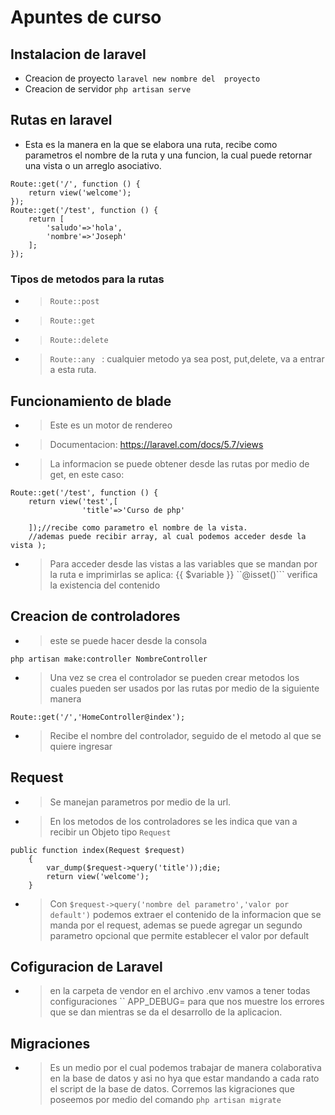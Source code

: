# Apuntes de curso 
## Instalacion de laravel
* Creacion de proyecto ``laravel new nombre del  proyecto``
* Creacion de servidor 
``php artisan serve``
## Rutas en laravel
* Esta es la manera en la que se elabora una ruta, recibe como parametros el nombre de la ruta y una funcion, la cual puede retornar una vista o un arreglo asociativo.
```
Route::get('/', function () {
    return view('welcome');
});
Route::get('/test', function () {
    return [
        'saludo'=>'hola',
        'nombre'=>'Joseph'
    ];
});
```
###  Tipos de metodos para la rutas
* >```Route::post```
* >```Route::get```
* >```Route::delete```
* >```Route::any ``` : cualquier metodo ya sea post, put,delete, va a entrar a  esta ruta. 
## Funcionamiento de blade
* >Este es un motor de rendereo
* >Documentacion: https://laravel.com/docs/5.7/views
* >La informacion se puede obtener desde las rutas por medio de get, en este caso:
```
Route::get('/test', function () {
    return view('test',[
                'title'=>'Curso de php'

    ]);//recibe como parametro el nombre de la vista.
    //ademas puede recibir array, al cual podemos acceder desde la vista );

```
* >Para acceder desde las vistas a las variables que se mandan por la ruta e  imprimirlas se aplica: {{ $variable }}
 ``@isset()``` verifica la existencia del contenido
 ## Creacion de controladores
 * > este se puede hacer desde la consola
 ``` 
 php artisan make:controller NombreController
 ```
 * > Una vez se crea el controlador se pueden crear metodos los cuales pueden ser usados por las rutas por medio de la siguiente manera
 ```
 Route::get('/','HomeController@index');
 ```
 * >Recibe el nombre del controlador, seguido de el metodo al que se quiere ingresar
## Request
* > Se manejan parametros por medio de la url.
* > En los metodos de los controladores se les indica que van a recibir un Objeto tipo ```Request```
```
public function index(Request $request)
    {
        var_dump($request->query('title'));die;
        return view('welcome');
    }
```
* >Con ```$request->query('nombre del parametro','valor por default')``` podemos extraer el contenido de la informacion que se manda  por el request, ademas se puede agregar un segundo parametro opcional que permite establecer el valor por default
## Cofiguracion de Laravel
* > en la carpeta de vendor en el archivo .env vamos a tener todas configuraciones
`` APP_DEBUG= para que nos muestre los errores que se dan mientras se da el desarrollo de la aplicacion.
## Migraciones 
* > Es un medio por el cual podemos trabajar de manera colaborativa en la base de datos y asi no hya que estar mandando a cada rato el script de la base de datos.
Corremos las kigraciones que poseemos por medio del comando ```php artisan migrate```